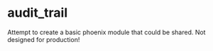 # audit_trail
Attempt to create a basic phoenix module that could be shared. Not designed for production!
